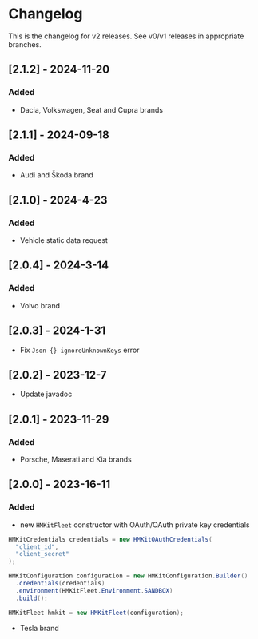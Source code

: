 # Changelog

This is the changelog for v2 releases. See v0/v1 releases in appropriate branches.

## [2.1.2] - 2024-11-20

### Added

- Dacia, Volkswagen, Seat and Cupra brands

## [2.1.1] - 2024-09-18

### Added
- Audi and Škoda brand

## [2.1.0] - 2024-4-23

### Added

- Vehicle static data request

## [2.0.4] - 2024-3-14

### Added

- Volvo brand

## [2.0.3] - 2024-1-31

- Fix `Json {} ignoreUnknownKeys` error

## [2.0.2] - 2023-12-7

- Update javadoc

## [2.0.1] - 2023-11-29

### Added

- Porsche, Maserati and Kia brands

## [2.0.0] - 2023-16-11

### Added
- new `HMKitFleet` constructor with OAuth/OAuth private key credentials

```java
HMKitCredentials credentials = new HMKitOAuthCredentials(
  "client_id",
  "client_secret"
);

HMKitConfiguration configuration = new HMKitConfiguration.Builder()
  .credentials(credentials)
  .environment(HMKitFleet.Environment.SANDBOX)
  .build();

HMKitFleet hmkit = new HMKitFleet(configuration);
```

- Tesla brand